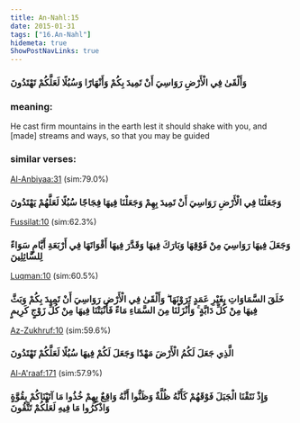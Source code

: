 ```yaml
---
title: An-Nahl:15
date: 2015-01-31
tags: ["16.An-Nahl"]
hidemeta: true 
ShowPostNavLinks: true 
---
```

### وَأَلْقَىٰ فِي الْأَرْضِ رَوَاسِيَ أَنْ تَمِيدَ بِكُمْ وَأَنْهَارًا وَسُبُلًا لَعَلَّكُمْ تَهْتَدُونَ
### meaning: 
He cast firm mountains in the earth lest it should shake with you, and [made] streams and ways, so that you may be guided
### similar verses: 

[Al-Anbiyaa:31](/21/31) (sim:79.0%)

### وَجَعَلْنَا فِي الْأَرْضِ رَوَاسِيَ أَنْ تَمِيدَ بِهِمْ وَجَعَلْنَا فِيهَا فِجَاجًا سُبُلًا لَعَلَّهُمْ يَهْتَدُونَ

[Fussilat:10](/41/10) (sim:62.3%)

### وَجَعَلَ فِيهَا رَوَاسِيَ مِنْ فَوْقِهَا وَبَارَكَ فِيهَا وَقَدَّرَ فِيهَا أَقْوَاتَهَا فِي أَرْبَعَةِ أَيَّامٍ سَوَاءً لِلسَّائِلِينَ

[Luqman:10](/31/10) (sim:60.5%)

### خَلَقَ السَّمَاوَاتِ بِغَيْرِ عَمَدٍ تَرَوْنَهَا ۖ وَأَلْقَىٰ فِي الْأَرْضِ رَوَاسِيَ أَنْ تَمِيدَ بِكُمْ وَبَثَّ فِيهَا مِنْ كُلِّ دَابَّةٍ ۚ وَأَنْزَلْنَا مِنَ السَّمَاءِ مَاءً فَأَنْبَتْنَا فِيهَا مِنْ كُلِّ زَوْجٍ كَرِيمٍ

[Az-Zukhruf:10](/43/10) (sim:59.6%)

### الَّذِي جَعَلَ لَكُمُ الْأَرْضَ مَهْدًا وَجَعَلَ لَكُمْ فِيهَا سُبُلًا لَعَلَّكُمْ تَهْتَدُونَ

[Al-A'raaf:171](/7/171) (sim:57.9%)

### وَإِذْ نَتَقْنَا الْجَبَلَ فَوْقَهُمْ كَأَنَّهُ ظُلَّةٌ وَظَنُّوا أَنَّهُ وَاقِعٌ بِهِمْ خُذُوا مَا آتَيْنَاكُمْ بِقُوَّةٍ وَاذْكُرُوا مَا فِيهِ لَعَلَّكُمْ تَتَّقُونَ
